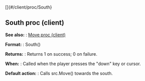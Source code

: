 []{#/client/proc/South}
  ## South proc (client)
  **See also:**
  :   [Move proc (client)](ref/client/proc/Move)
  <!-- -->
  **Format:**
  :   South()
  <!-- -->
  **Returns:**
  :   Returns 1 on success; 0 on failure.
  <!-- -->
  **When:**
  :   Called when the player presses the \"down\" key or cursor.
  <!-- -->
  **Default action:**
  :   Calls src.Move() towards the south.
